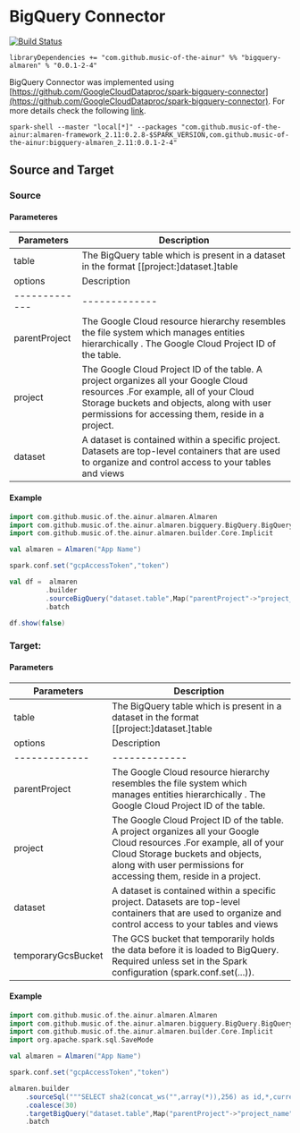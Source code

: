 # BigQuery Connector

[![Build Status](https://travis-ci.com/modakanalytics/bigquery.almaren.svg?branch=master)](https://travis-ci.com/modakanalytics/bigquery.almaren)

```
libraryDependencies += "com.github.music-of-the-ainur" %% "bigquery-almaren" % "0.0.1-2-4"
```

BigQuery Connector was implemented using [https://github.com/GoogleCloudDataproc/spark-bigquery-connector](https://github.com/GoogleCloudDataproc/spark-bigquery-connector).
For more details check the following [link](https://github.com/GoogleCloudDataproc/spark-bigquery-connector).

```
spark-shell --master "local[*]" --packages "com.github.music-of-the-ainur:almaren-framework_2.11:0.2.8-$SPARK_VERSION,com.github.music-of-the-ainur:bigquery-almaren_2.11:0.0.1-2-4"
```

## Source and Target

### Source 
#### Parameteres

| Parameters | Description             |
|------------|-------------------------|
| table          | The BigQuery table which is present in a dataset in the format [[project:]dataset.]table       |
| options    |  Description  |
|-------------| -------------|
| parentProject   | The Google Cloud resource hierarchy resembles the file system which manages entities hierarchically . The Google Cloud Project ID of the table.  |
| project | The Google Cloud Project ID of the table. A project organizes all your Google Cloud resources .For example, all of your Cloud Storage buckets and objects, along with user permissions for accessing them, reside in a project.                |
| dataset      |  A dataset is contained within a specific project. Datasets are top-level containers that are used to organize and control access to your tables and views        |


#### Example


```scala
import com.github.music.of.the.ainur.almaren.Almaren
import com.github.music.of.the.ainur.almaren.bigquery.BigQuery.BigQueryImplicit
import com.github.music.of.the.ainur.almaren.builder.Core.Implicit

val almaren = Almaren("App Name")

spark.conf.set("gcpAccessToken","token")

val df =  almaren
         .builder
         .sourceBigQuery("dataset.table",Map("parentProject"->"project_name","project"->"project_name"))
         .batch

df.show(false)
```



### Target:
#### Parameters

| Parameters | Description             |
|------------|-------------------------|
| table          | The BigQuery table which is present in a dataset in the format [[project:]dataset.]table       |
| options    |  Description |
|-------------| -------------|
| parentProject   | The Google Cloud resource hierarchy resembles the file system which manages entities hierarchically . The Google Cloud Project ID of the table.   |
| project | The Google Cloud Project ID of the table. A project organizes all your Google Cloud resources .For example, all of your Cloud Storage buckets and objects, along with user permissions for accessing them, reside in a project.                 |
| dataset      | A dataset is contained within a specific project. Datasets are top-level containers that are used to organize and control access to your tables and views          |
| temporaryGcsBucket      |  The GCS bucket that temporarily holds the data before it is loaded to BigQuery. Required unless set in the Spark configuration (spark.conf.set(...)).          |

#### Example

```scala
import com.github.music.of.the.ainur.almaren.Almaren
import com.github.music.of.the.ainur.almaren.bigquery.BigQuery.BigQueryImplicit
import com.github.music.of.the.ainur.almaren.builder.Core.Implicit
import org.apache.spark.sql.SaveMode

val almaren = Almaren("App Name")

spark.conf.set("gcpAccessToken","token")

almaren.builder
    .sourceSql("""SELECT sha2(concat_ws("",array(*)),256) as id,*,current_timestamp from deputies""")
    .coalesce(30)
    .targetBigQuery("dataset.table",Map("parentProject"->"project_name","project"->"project_name","temporaryGcsBucket"->"bucket"),SaveMode.Overwrite)
    .batch
```

